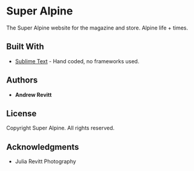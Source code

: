 # Super Alpine

The Super Alpine website for the magazine and store. Alpine life + times.

## Built With

* [Sublime Text](https://www.sublimetext.com) - Hand coded, no frameworks used.

## Authors

* **Andrew Revitt**

## License

Copyright Super Alpine. All rights reserved.

## Acknowledgments

* Julia Revitt Photography